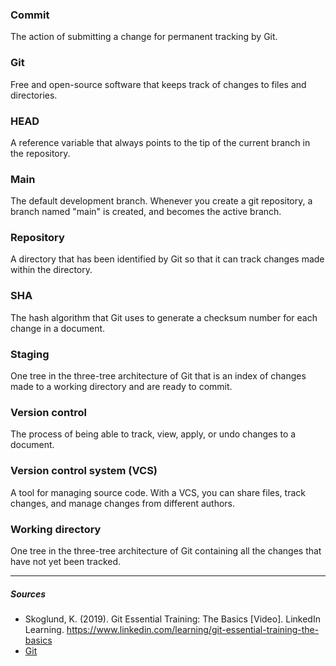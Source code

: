 ### Commit
The action of submitting a change for permanent tracking by Git.

### Git
Free and open-source software that keeps track of changes to files and directories.

### HEAD
A reference variable that always points to the tip of the current branch in the repository.

### Main
The default development branch. Whenever you create a git repository, a branch named "main" is created, and becomes the active branch.

### Repository
A directory that has been identified by Git so that it can track changes made within the directory.

### SHA
The hash algorithm that Git uses to generate a checksum number for each change in a document.

### Staging
One tree in the three-tree architecture of Git that is an index of changes made to a working directory and are ready to commit.

### Version control
The process of being able to track, view, apply, or undo changes to a document.

### Version control system (VCS)
A tool for managing source code. With a VCS, you can share files, track changes, and manage changes from different authors.

### Working directory
One tree in the three-tree architecture of Git containing all the changes that have not yet been tracked.

***

##### Sources
- Skoglund, K. (2019). Git Essential Training: The Basics [Video]. LinkedIn Learning. https://www.linkedin.com/learning/git-essential-training-the-basics
- [Git](https://git-scm.com/)
